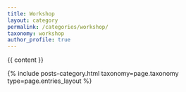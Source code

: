 ```yaml
---
title: Workshop
layout: category
permalink: /categories/workshop/
taxonomy: workshop
author_profile: true
---
```


{{ content }}

<div class="entries-{{ page.entries_layout | default: 'list' }}">
  {% include posts-category.html taxonomy=page.taxonomy type=page.entries_layout %}
</div>